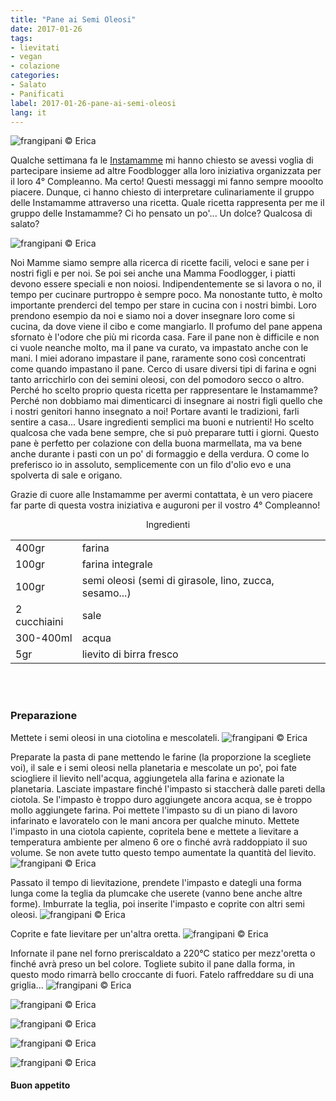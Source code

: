 ```yaml
---
title: "Pane ai Semi Oleosi"
date: 2017-01-26
tags:
- lievitati
- vegan
- colazione
categories:
- Salato
- Panificati
label: 2017-01-26-pane-ai-semi-oleosi
lang: it
---
```

![](../2017-01-26-pane-ai-semi-oleosi/header.jpg "frangipani © Erica")


Qualche settimana fa le <a href="http://instamamme.net" target="_blank">Instamamme</a> mi hanno chiesto se avessi voglia di partecipare insieme ad altre Foodblogger alla loro iniziativa organizzata per il loro 4° Compleanno. Ma certo! Questi messaggi mi fanno sempre mooolto piacere. Dunque, ci hanno chiesto di interpretare culinariamente il gruppo delle Instamamme attraverso una ricetta. Quale ricetta rappresenta per me il gruppo delle Instamamme? Ci ho pensato un po'... Un dolce? Qualcosa di salato?

![](../2017-01-26-pane-ai-semi-oleosi/instamamme.jpg "frangipani © Erica")

Noi Mamme siamo sempre alla ricerca di ricette facili, veloci e sane per i nostri figli e per noi. Se poi sei anche una Mamma Foodlogger, i piatti devono essere speciali e non noiosi. Indipendentemente se si lavora o no, il tempo per cucinare purtroppo è sempre poco. Ma nonostante tutto, è molto importante prenderci del tempo per stare in cucina con i nostri bimbi. Loro prendono esempio da noi e siamo noi a dover insegnare loro come si cucina, da dove viene il cibo e come mangiarlo. Il profumo del pane appena sfornato è l'odore che più mi ricorda casa. Fare il pane non è difficile e non ci vuole neanche molto, ma il pane va curato, va impastato anche con le mani. I miei adorano impastare il pane, raramente sono così concentrati come quando impastano il pane. Cerco di usare diversi tipi di farina e ogni tanto arricchirlo con dei semini oleosi, con del pomodoro secco o altro. Perché ho scelto proprio questa ricetta per rappresentare le Instamamme? Perché non dobbiamo mai dimenticarci di insegnare ai nostri figli quello che i nostri genitori hanno insegnato a noi! Portare avanti le tradizioni, farli sentire a casa... Usare ingredienti semplici ma buoni e nutrienti! Ho scelto qualcosa che vada bene sempre, che si può preparare tutti i giorni. Questo pane è perfetto per colazione con della buona marmellata, ma va bene anche durante i pasti con un po' di formaggio e della verdura. O come lo preferisco io in assoluto, semplicemente con un filo d'olio evo e una spolverta di sale e origano.

Grazie di cuore alle Instamamme per avermi contattata, è un vero piacere far parte di questa vostra iniziativa e auguroni per il vostro 4° Compleanno!

<div id="wrapper" style="text-align: center">
  <div id="yourdiv" style="display: inline-block;">
    <div class="ingredients">
      <div class="ingredients-title">Ingredienti</div>
      <table>
        <tbody>
          <tr>
            <td>400gr</td>
            <td>farina</td>
          </tr>      
          <tr>
            <td>100gr</td>
            <td>farina integrale</td>
          </tr>      
          <tr>
            <td>100gr</td>
            <td>semi oleosi (semi di girasole, lino, zucca, sesamo...)</td>
          </tr>
          <tr>
            <td>2 cucchiaini</td>
            <td>sale</td>
          </tr>
          <tr>
            <td>300-400ml</td>
            <td>acqua</td>
          </tr>
          <tr>
            <td>5gr</td>
            <td>lievito di birra fresco</td>
          </tr>
        </tbody>
      </table>
      <br></br>
    </div>
  </div>
</div>


<h3>
  <font color="grey">
    <i class="fa-solid fa-gears"></i>
  </font> Preparazione
</h3>

Mettete i semi oleosi in una ciotolina e mescolateli.
![](../2017-01-26-pane-ai-semi-oleosi/semioleosi.jpg "frangipani © Erica")

Preparate la pasta di pane mettendo le farine (la proporzione la scegliete voi), il sale e i semi oleosi nella planetaria e mescolate un po', poi fate sciogliere il lievito nell'acqua, aggiungetela alla farina e azionate la planetaria. Lasciate impastare finché l'impasto si staccherà dalle pareti della ciotola. Se l'impasto è troppo duro aggiungete ancora acqua, se è troppo mollo aggiungete farina. Poi mettete l'impasto su di un piano di lavoro infarinato e lavoratelo con le mani ancora per qualche minuto. Mettete l'impasto in una ciotola capiente, copritela bene e mettete a lievitare a temperatura ambiente per almeno 6 ore o finché avrà raddoppiato il suo volume. Se non avete tutto questo tempo aumentate la quantità del lievito. 
![](../2017-01-26-pane-ai-semi-oleosi/impasto.jpg "frangipani © Erica")

Passato il tempo di lievitazione, prendete l'impasto e dategli una forma lunga come la teglia da plumcake che userete (vanno bene anche altre forme). Imburrate la teglia, poi inserite l'impasto e coprite con altri semi oleosi.
![](../2017-01-26-pane-ai-semi-oleosi/teglia.jpg "frangipani © Erica")

Coprite e fate lievitare per un'altra oretta.
![](../2017-01-26-pane-ai-semi-oleosi/lievitato.jpg "frangipani © Erica")

Infornate il pane nel forno preriscaldato a 220°C statico per mezz'oretta o finché avrà preso un bel colore. Togliete subito il pane dalla forma, in questo modo rimarrà bello croccante di fuori. Fatelo raffreddare su di una griglia...
![](../2017-01-26-pane-ai-semi-oleosi/risultato1.jpg "frangipani © Erica")

![](../2017-01-26-pane-ai-semi-oleosi/risultato2.jpg "frangipani © Erica")

![](../2017-01-26-pane-ai-semi-oleosi/risultato3.jpg "frangipani © Erica")

![](../2017-01-26-pane-ai-semi-oleosi/risultato4.jpg "frangipani © Erica")

![](../2017-01-26-pane-ai-semi-oleosi/risultato5.jpg "frangipani © Erica")

<h4>Buon appetito
  <font color="red">
    <i class="fa-regular fa-face-smile"></i>
  </font>
</h4>

